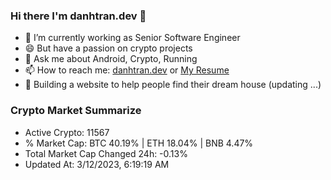 ### Hi there I'm danhtran.dev 👋

- 🔭 I’m currently working as Senior Software Engineer
- 😄 But have a passion on crypto projects
- 💬 Ask me about Android, Crypto, Running 
- 📫 How to reach me: <a href="https://danhtran.dev" target="_blank">danhtran.dev</a> or <a href="Dan-Resume.pdf" target="_blank">My Resume</a>
- 🌱 Building a website to help people find their dream house (updating ...)

### Crypto Market Summarize
- Active Crypto: 11567
- % Market Cap: BTC 40.19% | ETH 18.04% | BNB 4.47%
- Total Market Cap Changed 24h: -0.13%
- Updated At: 3/12/2023, 6:19:19 AM
